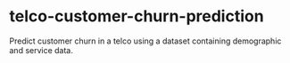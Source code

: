 # telco-customer-churn-prediction
Predict customer churn in a telco using a dataset containing demographic and service data.
